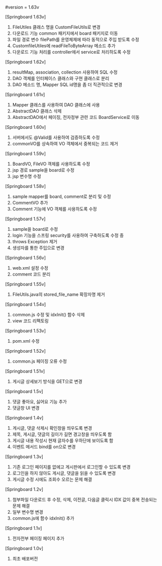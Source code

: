 #version = 1.63v

[Springboard 1.63v]
1. FileUtiles 클래스 명을 CustomFileUtils로 변경
2. 다운로드 기능 common 패키지에서 board 패키지로 이동
3. 파일 경로 변수 filePath를 운영체제에 따라 동적으로 주입 받도록 수정
4. CustomfileUtiles에 readFileToByteArray 메소드 추가
5. 다운로드 기능 처리를 controller에서 service로 처리하도록 수정

[Springboard 1.62v]
1. resultMap, association, collection 사용하여 SQL 수정
2. DAO 객체를 인터페이스 클래스와 구현 클래스로 분리
3. DAO 메소드 명, Mapper SQL id명을 좀 더 직관적으로 변경

[Springboard 1.61v]
1. Mapper 클래스를 사용하여 DAO 클래스에 사용
2. AbstractDAO 클래스 삭제
3. AbstractDAO에서 페이징, 전자정부 관련 코드 BoardService로 이동

[Springboard 1.60v]
1. 서버에서도 @Valid를 사용하여 검증하도록 수정 
2. commonVO를 상속하여 VO 객체에서 중복되는 코드 제거

[Springboard 1.59v]
1. BoardVO, FileVO 객체를 사용하도록 수정
2. jsp 경로 sample을 board로 수정
3. jsp 변수명 수정

[Springboard 1.58v]
1. sample mapper를 board, comment로 분리 및 수정
2. CommentVO 추가
3. Comment 기능에 VO 객체를 사용하도록 수정

[Springboard 1.57v]
1. sample을 board로 수정
2. login 기능을 스프링 security를 사용하여 구축하도록 수정 중
3. throws Exception 제거
4. 생성자를 통한 주입으로 변경

[Springboard 1.56v]
1. web.xml 설정 수정
2. comment 코드 분리

[Springboard 1.55v]
1. FileUtils.java의 stored_file_name 확장자명 제거

[Springboard 1.54v]
1. common.js 수정 및 idxInit() 함수 삭제
2. view 코드 리펙토링

[Springboard 1.53v]
1. pom.xml 수정

[Springboard 1.52v]
1. common.js 페이징 오류 수정

[Springboard 1.51v]
1. 게시글 상세보기 방식을 GET으로 변경

[Springboard 1.5v]
1. 댓글 좋아요, 싫어요 기능 추가
2. 댓글창 UI 변경

[Springboard 1.4v]
1. 게시글, 댓글 삭제시 확인창을 띄우도록 변경
2. 제목, 게시글, 댓글의 길이가 길면 경고창을 띄우도록 함
3. 게시글 내용 작성시 현재 글자수를 우하단에 보이도록 함
4. 이벤트 메서드 bind를 on으로 변경

[Springboard 1.3v]
1. 기존 로그인 페이지를 없에고 게시판에서 로그인할 수 있도록 변경
2. 로그인을 하지 않아도 게시글, 댓글을 읽을 수 있도록 변경
3. 게시글 수정 시에도 조회수 오르는 문제 해결 

[Springboard 1.2v]
1. 첨부파일 다운로드 후 수정, 삭제, 이전글, 다음글 클릭시 IDX 값이 중복 전송되는 문제 해결
2. 일부 변수명 변경
3. common.js에 함수 idxInit() 추가

[Springboard 1.1v]
1. 전자전부 페이징 페이지 추가

[Springboard 1.0v]
1. 최초 배포버전

